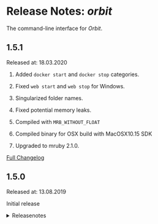 # Release Notes: _orbit_

The command-line interface for _Orbit_.

## 1.5.1

Released at: 18.03.2020

1. Added `docker start` and `docker stop` categories.

2. Fixed `web start` and `web stop` for Windows.

3. Singularized folder names.

4. Fixed potential memory leaks.

5. Compiled with `MRB_WITHOUT_FLOAT`

6. Compiled binary for OSX build with MacOSX10.15 SDK

7. Upgraded to mruby 2.1.0.

[Full Changelog](https://github.com/appplant/orbit/compare/1.5.0...HEAD)

## 1.5.0

Released at: 13.08.2019

Initial release

<details><summary>Releasenotes</summary>
<p>

    $ orbit -h

    Usage: orbit [category] [options...] matchers...
    Categories:
    find                      Query planet infos
    exec "COMMAND"            Run command
    exec job "JOB"            Run job
    exec script "PATH"        Run script
    upload "TARGET" "SOURCE"  Upload file
    download "SOURCE"         Download file
    web start                 Start web app
    web stop                  Stop web app
    export "PATH"             Convert KDB file
    env                       Show env vars
    help                      Print this text
    version                   Show version number

Run a sql script on a database:

    $ orbit exec script "path/to/script.sql" type=db@tags:ora11

Execute a command on a server:

    $ orbit exec "hostname" -p type=server

Download a file from a server:

    $ orbit download "remote/file/path" -l "local/file/path" app-package-1 app-package-2

</p>

[Full Changelog](https://github.com/appplant/orbit/compare/eeddffe3cda06958d88e4750f719ae07412c7a3c...1.5.0)
</details>
